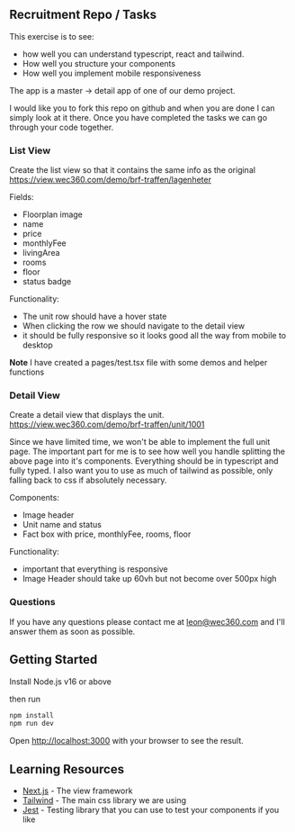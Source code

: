 ## Recruitment Repo / Tasks

This exercise is to see:

- how well you can understand typescript, react and tailwind.
- How well you structure your components
- How well you implement mobile responsiveness

The app is a master -> detail app of one of our demo project.

I would like you to fork this repo on github and when you are done I can simply look at it there.
Once you have completed the tasks we can go through your code together.

### List View

Create the list view so that it contains the same info as the original
https://view.wec360.com/demo/brf-traffen/lagenheter

Fields:

- Floorplan image
- name
- price
- monthlyFee
- livingArea
- rooms
- floor
- status badge

Functionality:

- The unit row should have a hover state
- When clicking the row we should navigate to the detail view
- it should be fully responsive so it looks good all the way from mobile to desktop

**Note** I have created a pages/test.tsx file with some demos and helper functions

### Detail View

Create a detail view that displays the unit.
https://view.wec360.com/demo/brf-traffen/unit/1001

Since we have limited time, we won't be able to implement the full unit page.
The important part for me is to see how well you handle splitting the above page into it's components.
Everything should be in typescript and fully typed.
I also want you to use as much of tailwind as possible, only falling back to css if absolutely necessary.

Components:

- Image header
- Unit name and status
- Fact box with price, monthlyFee, rooms, floor

Functionality:

- important that everything is responsive
- Image Header should take up 60vh but not become over 500px high

### Questions

If you have any questions please contact me at leon@wec360.com and I'll answer them as soon as possible.

## Getting Started

Install Node.js v16 or above

then run

```bash
npm install
npm run dev
```

Open [http://localhost:3000](http://localhost:3000) with your browser to see the result.

## Learning Resources

- [Next.js](https://nextjs.org/) - The view framework
- [Tailwind](https://tailwindcss.com/) - The main css library we are using
- [Jest](https://jestjs.io/) - Testing library that you can use to test your components if you like
